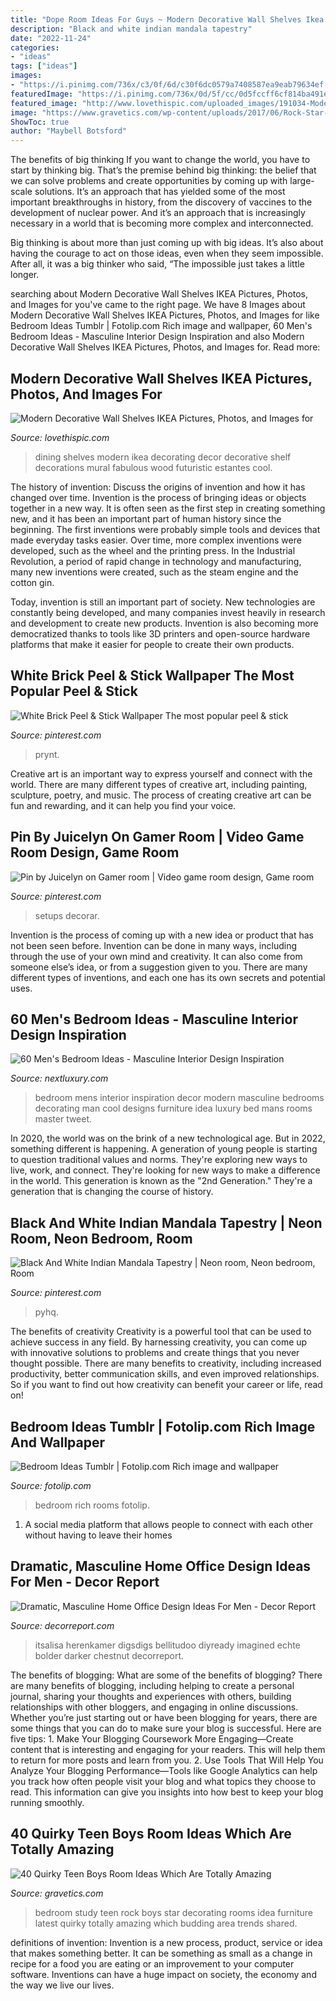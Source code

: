 ```yaml
---
title: "Dope Room Ideas For Guys ~ Modern Decorative Wall Shelves Ikea Pictures, Photos, And Images For"
description: "Black and white indian mandala tapestry"
date: "2022-11-24"
categories:
- "ideas"
tags: ["ideas"]
images:
- "https://i.pinimg.com/736x/c3/0f/6d/c30f6dc0579a7408587ea9eab79634ef.jpg"
featuredImage: "https://i.pinimg.com/736x/0d/5f/cc/0d5fccff6cf814ba491ede97ee55e7f8.jpg"
featured_image: "http://www.lovethispic.com/uploaded_images/191034-Modern-Decorative-Wall-Shelves-Ikea.jpg"
image: "https://www.gravetics.com/wp-content/uploads/2017/06/Rock-Star-Room-Design-Idea.jpg"
ShowToc: true
author: "Maybell Botsford"
---
```



The benefits of big thinking
If you want to change the world, you have to start by thinking big. That’s the premise behind big thinking: the belief that we can solve problems and create opportunities by coming up with large-scale solutions.
It’s an approach that has yielded some of the most important breakthroughs in history, from the discovery of vaccines to the development of nuclear power. And it’s an approach that is increasingly necessary in a world that is becoming more complex and interconnected.

Big thinking is about more than just coming up with big ideas. It’s also about having the courage to act on those ideas, even when they seem impossible. After all, it was a big thinker who said, “The impossible just takes a little longer.

	

		
searching about Modern Decorative Wall Shelves IKEA Pictures, Photos, and Images for you've came to the right page. We have 8 Images about Modern Decorative Wall Shelves IKEA Pictures, Photos, and Images for like Bedroom Ideas Tumblr | Fotolip.com Rich image and wallpaper, 60 Men&#039;s Bedroom Ideas - Masculine Interior Design Inspiration and also Modern Decorative Wall Shelves IKEA Pictures, Photos, and Images for. Read more:
		
    
## Modern Decorative Wall Shelves IKEA Pictures, Photos, And Images For

<img loading=lazy src="http://www.lovethispic.com/uploaded_images/191034-Modern-Decorative-Wall-Shelves-Ikea.jpg" onerror="this.onerror=null;this.src='https://tse2.mm.bing.net/th?id=OIP.2bT8ASIahwl8giTozbnY_wHaJ5&amp;pid=15.1';" alt="Modern Decorative Wall Shelves IKEA Pictures, Photos, and Images for">

_Source: lovethispic.com_

>dining shelves modern ikea decorating decor decorative shelf decorations mural fabulous wood futuristic estantes cool. 

	

The history of invention: Discuss the origins of invention and how it has changed over time.
Invention is the process of bringing ideas or objects together in a new way. It is often seen as the first step in creating something new, and it has been an important part of human history since the beginning.
The first inventions were probably simple tools and devices that made everyday tasks easier. Over time, more complex inventions were developed, such as the wheel and the printing press. In the Industrial Revolution, a period of rapid change in technology and manufacturing, many new inventions were created, such as the steam engine and the cotton gin.

Today, invention is still an important part of society. New technologies are constantly being developed, and many companies invest heavily in research and development to create new products. Invention is also becoming more democratized thanks to tools like 3D printers and open-source hardware platforms that make it easier for people to create their own products.

    
## White Brick Peel &amp; Stick Wallpaper The Most Popular Peel &amp; Stick

<img loading=lazy src="https://i.pinimg.com/736x/6a/18/84/6a18841b991771a21bc6b3f85ec993ef.jpg" onerror="this.onerror=null;this.src='https://tse4.mm.bing.net/th?id=OIP.CMdxR9AhEVeQxPkeuRJqlgHaJ3&amp;pid=15.1';" alt="White Brick Peel &amp; Stick Wallpaper The most popular peel &amp; stick">

_Source: pinterest.com_

>prynt. 

	

Creative art is an important way to express yourself and connect with the world. There are many different types of creative art, including painting, sculpture, poetry, and music. The process of creating creative art can be fun and rewarding, and it can help you find your voice.

    
## Pin By Juicelyn On Gamer Room | Video Game Room Design, Game Room

<img loading=lazy src="https://i.pinimg.com/736x/0d/5f/cc/0d5fccff6cf814ba491ede97ee55e7f8.jpg" onerror="this.onerror=null;this.src='https://tse3.mm.bing.net/th?id=OIP.z4oY5nqJ_lyOg2PLmiHdNQHaJ4&amp;pid=15.1';" alt="Pin by Juicelyn on Gamer room | Video game room design, Game room">

_Source: pinterest.com_

>setups decorar. 

	

Invention is the process of coming up with a new idea or product that has not been seen before. Invention can be done in many ways, including through the use of your own mind and creativity. It can also come from someone else’s idea, or from a suggestion given to you. There are many different types of inventions, and each one has its own secrets and potential uses.

    
## 60 Men&#039;s Bedroom Ideas - Masculine Interior Design Inspiration

<img loading=lazy src="http://nextluxury.com/wp-content/uploads/mens-bedroom-design-photos.jpg" onerror="this.onerror=null;this.src='https://tse4.mm.bing.net/th?id=OIP.MOikukF5cblkWUGh8ou63wHaLH&amp;pid=15.1';" alt="60 Men&#039;s Bedroom Ideas - Masculine Interior Design Inspiration">

_Source: nextluxury.com_

>bedroom mens interior inspiration decor modern masculine bedrooms decorating man cool designs furniture idea luxury bed mans rooms master tweet. 

	

In 2020, the world was on the brink of a new technological age. But in 2022, something different is happening. A generation of young people is starting to question traditional values and norms. They're exploring new ways to live, work, and connect. They're looking for new ways to make a difference in the world. This generation is known as the "2nd Generation." They're a generation that is changing the course of history.

    
## Black And White Indian Mandala Tapestry | Neon Room, Neon Bedroom, Room

<img loading=lazy src="https://i.pinimg.com/736x/c3/0f/6d/c30f6dc0579a7408587ea9eab79634ef.jpg" onerror="this.onerror=null;this.src='https://tse4.mm.bing.net/th?id=OIP.GekpwRU6MCM5OrNgoNn3_gHaJ3&amp;pid=15.1';" alt="Black And White Indian Mandala Tapestry | Neon room, Neon bedroom, Room">

_Source: pinterest.com_

>pyhq. 

	

The benefits of creativity
Creativity is a powerful tool that can be used to achieve success in any field. By harnessing creativity, you can come up with innovative solutions to problems and create things that you never thought possible. There are many benefits to creativity, including increased productivity, better communication skills, and even improved relationships. So if you want to find out how creativity can benefit your career or life, read on!

    
## Bedroom Ideas Tumblr | Fotolip.com Rich Image And Wallpaper

<img loading=lazy src="http://www.fotolip.com/wp-content/uploads/2016/05/Bedroom-Ideas-Tumblr-8.jpg" onerror="this.onerror=null;this.src='https://tse1.mm.bing.net/th?id=OIP.BpGPy-FbAarNiW1DJatcBAHaJ4&amp;pid=15.1';" alt="Bedroom Ideas Tumblr | Fotolip.com Rich image and wallpaper">

_Source: fotolip.com_

>bedroom rich rooms fotolip. 

	

1. A social media platform that allows people to connect with each other without having to leave their homes 

    
## Dramatic, Masculine Home Office Design Ideas For Men - Decor Report

<img loading=lazy src="http://www.decorreport.com/images/20/07/36af83b82f2571e4bdf1ba233d4c906c.jpg" onerror="this.onerror=null;this.src='https://tse2.mm.bing.net/th?id=OIP.lHoE8yaC95c9dgQMYcFR-QHaJR&amp;pid=15.1';" alt="Dramatic, Masculine Home Office Design Ideas For Men - Decor Report">

_Source: decorreport.com_

>itsalisa herenkamer digsdigs bellitudoo diyready imagined echte bolder darker chestnut decorreport. 

	

The benefits of blogging: What are some of the benefits of blogging?
There are many benefits of blogging, including helping to create a personal journal, sharing your thoughts and experiences with others, building relationships with other bloggers, and engaging in online discussions. Whether you’re just starting out or have been blogging for years, there are some things that you can do to make sure your blog is successful. Here are five tips: 1. Make Your Blogging Coursework More Engaging—Create content that is interesting and engaging for your readers. This will help them to return for more posts and learn from you.
2. Use Tools That Will Help You Analyze Your Blogging Performance—Tools like Google Analytics can help you track how often people visit your blog and what topics they choose to read. This information can give you insights into how best to keep your blog running smoothly.


    
## 40 Quirky Teen Boys Room Ideas Which Are Totally Amazing

<img loading=lazy src="https://www.gravetics.com/wp-content/uploads/2017/06/Rock-Star-Room-Design-Idea.jpg" onerror="this.onerror=null;this.src='https://tse1.mm.bing.net/th?id=OIP.e66g36_9kVRB0Ely5h-LvQHaE7&amp;pid=15.1';" alt="40 Quirky Teen Boys Room Ideas Which Are Totally Amazing">

_Source: gravetics.com_

>bedroom study teen rock boys star decorating rooms idea furniture latest quirky totally amazing which budding area trends shared. 

	

definitions of invention:
Invention is a new process, product, service or idea that makes something better. It can be something as small as a change in recipe for a food you are eating or an improvement to your computer software. Inventions can have a huge impact on society, the economy and the way we live our lives.

